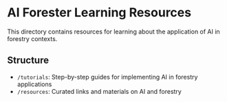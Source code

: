# AI Forester Learning Resources

This directory contains resources for learning about the application of AI in forestry contexts.

## Structure

- `/tutorials`: Step-by-step guides for implementing AI in forestry applications
- `/resources`: Curated links and materials on AI and forestry